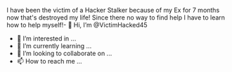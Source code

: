 I have been the victim of a Hacker Stalker because of my Ex for 7 months now that's destroyed my life! Since there no way to find help I have to learn how to help myself!- 👋 Hi, I’m @VictimHacked45
- 👀 I’m interested in ...
- 🌱 I’m currently learning ...
- 💞️ I’m looking to collaborate on ...
- 📫 How to reach me ...

<!---
VictimHacked45/VictimHacked45 is a ✨ special ✨ repository because its `README.md` (this file) appears on your GitHub profile.
You can click the Preview link to take a look at your changes.
--->
